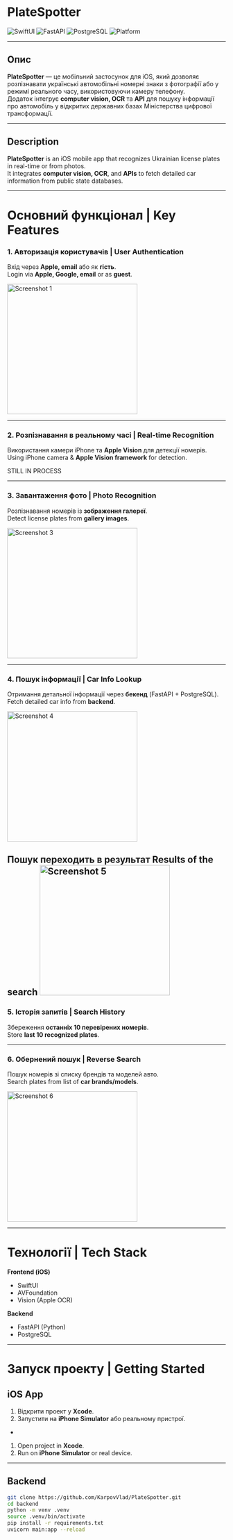 # PlateSpotter

![SwiftUI](https://img.shields.io/badge/SwiftUI-iOS-blue?logo=swift) 
![FastAPI](https://img.shields.io/badge/API-FastAPI-green?logo=fastapi) 
![PostgreSQL](https://img.shields.io/badge/Database-PostgreSQL-blue?logo=postgresql)
![Platform](https://img.shields.io/badge/Platform-iOS-lightgrey?logo=apple)

---

## Опис

**PlateSpotter** — це мобільний застосунок для iOS, який дозволяє розпізнавати українські автомобільні номерні знаки з фотографії або у режимі реального часу, використовуючи камеру телефону.  
Додаток інтегрує **computer vision, OCR** та **API** для пошуку інформації про автомобіль у відкритих державних базах Міністерства цифрової трансформації.

---

## Description

**PlateSpotter** is an iOS mobile app that recognizes Ukrainian license plates in real-time or from photos.  
It integrates **computer vision, OCR**, and **APIs** to fetch detailed car information from public state databases.

---

# Основний функціонал | Key Features

### 1. Авторизація користувачів | User Authentication
Вхід через **Apple, email** або як **гість**.  
Login via **Apple, Google, email** or as **guest**.

<img src="docs/screenshots/auth.png" alt="Screenshot 1" width="300"/>

---

### 2. Розпізнавання в реальному часі | Real-time Recognition
Використання камери iPhone та **Apple Vision** для детекції номерів.  
Using iPhone camera & **Apple Vision framework** for detection.

STILL IN PROCESS

---

### 3. Завантаження фото | Photo Recognition
Розпізнавання номерів із **зображення галереї**.  
Detect license plates from **gallery images**.

<img src="docs/screenshots/gallery.png" alt="Screenshot 3" width="300"/>

---

### 4. Пошук інформації | Car Info Lookup
Отримання детальної інформації через **бекенд** (FastAPI + PostgreSQL).  
Fetch detailed car info from **backend**.

<img src="docs/screenshots/search.png" alt="Screenshot 4" width="300"/>

Пошук переходить в результат 
Results of the search
<img src="docs/screenshots/result.png" alt="Screenshot 5" width="300"/>
---

### 5. Історія запитів | Search History
Збереження **останніх 10 перевірених номерів**.  
Store **last 10 recognized plates**.

---

### 6. Обернений пошук | Reverse Search
Пошук номерів зі списку брендів та моделей авто.  
Search plates from list of **car brands/models**.

<img src="docs/screenshots/reverse.png" alt="Screenshot 6" width="300"/>

---

# Технології | Tech Stack

**Frontend (iOS)**  
- SwiftUI  
- AVFoundation  
- Vision (Apple OCR)  

**Backend**  
- FastAPI (Python)  
- PostgreSQL  

---

# Запуск проекту | Getting Started

## iOS App 
1. Відкрити проект у **Xcode**.  
2. Запустити на **iPhone Simulator** або реальному пристрої.  
-
1. Open project in **Xcode**.  
2. Run on **iPhone Simulator** or real device.  

---

## Backend
```bash
git clone https://github.com/KarpovVlad/PlateSpotter.git
cd backend
python -m venv .venv
source .venv/bin/activate
pip install -r requirements.txt
uvicorn main:app --reload
